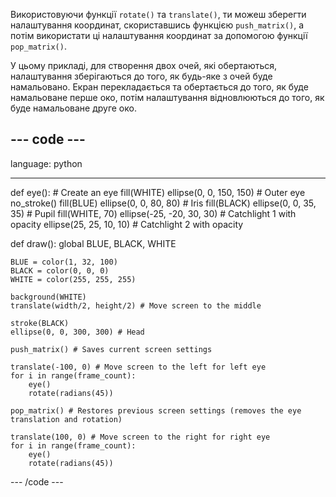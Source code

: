 Використовуючи функції `rotate()` та `translate()`, ти можеш зберегти налаштування координат, скориставшись функцією `push_matrix()`, а потім використати ці налаштування координат за допомогою функції `pop_matrix()`.

У цьому прикладі, для створення двох очей, які обертаються, налаштування зберігаються до того, як будь-яке з очей буде намальовано. Екран перекладається та обертається до того, як буде намальоване перше око, потім налаштування відновлюються до того, як буде намальоване друге око.

--- code ---
---
language: python

---

def eye(): # Create an eye fill(WHITE) ellipse(0, 0, 150, 150) # Outer eye no_stroke() fill(BLUE) ellipse(0, 0, 80, 80) # Iris fill(BLACK) ellipse(0, 0, 35, 35) # Pupil fill(WHITE, 70) ellipse(-25, -20, 30, 30) # Catchlight 1 with opacity ellipse(25, 25, 10, 10) # Catchlight 2 with opacity

def draw(): global BLUE, BLACK, WHITE

    BLUE = color(1, 32, 100)
    BLACK = color(0, 0, 0)
    WHITE = color(255, 255, 255)
    
    background(WHITE)
    translate(width/2, height/2) # Move screen to the middle
    
    stroke(BLACK)
    ellipse(0, 0, 300, 300) # Head
    
    push_matrix() # Saves current screen settings
    
    translate(-100, 0) # Move screen to the left for left eye
    for i in range(frame_count):
        eye()
        rotate(radians(45))
    
    pop_matrix() # Restores previous screen settings (removes the eye translation and rotation)
    
    translate(100, 0) # Move screen to the right for right eye
    for i in range(frame_count):
        eye()
        rotate(radians(45))

--- /code ---

